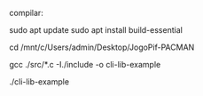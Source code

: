 compilar:

sudo apt update
sudo apt install build-essential

cd /mnt/c/Users/admin/Desktop/JogoPif-PACMAN

gcc ./src/*.c -I./include -o cli-lib-example


./cli-lib-example
